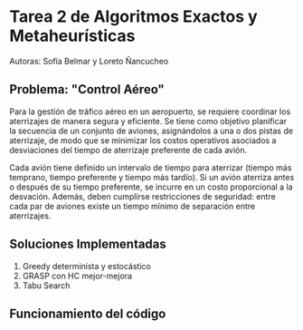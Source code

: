 # Tarea 2 de Algoritmos Exactos y Metaheurísticas
Autoras: Sofía Belmar y Loreto Ñancucheo

## Problema: "Control Aéreo"
Para la gestión de tráfico aéreo en un aeropuerto, se requiere coordinar los aterrizajes de manera segura y eficiente. Se tiene como objetivo planificar la secuencia de un conjunto de aviones, asignándolos a una o dos pistas de aterrizaje, de modo que se minimizar los costos operativos asociados a desviaciones del tiempo de aterrizaje preferente de cada avión.

Cada avión tiene definido un intervalo de tiempo para aterrizar (tiempo más temprano, tiempo preferente y tiempo más tardío). Si un avión aterriza antes o después de su tiempo preferente, se incurre en un costo proporcional a la desvación. Además, deben cumplirse restricciones de seguridad: entre cada par de aviones existe un tiempo mínimo de separación entre aterrizajes.

## Soluciones Implementadas

1. Greedy determinista y estocástico
2. GRASP con HC mejor-mejora
3. Tabu Search

## Funcionamiento del código

